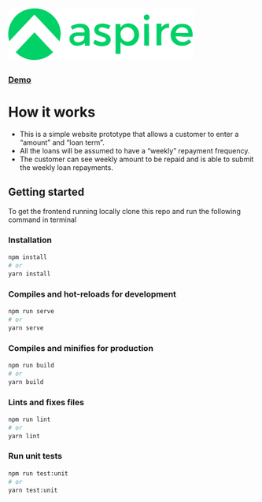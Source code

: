 # ![Aspire Prototype](src/assets/logo.png)

### [Demo](https://eager-bell-6da349.netlify.app/)

# How it works

- This is a simple website prototype that allows a customer to enter a “amount” and “loan term”.
- All the loans will be assumed to have a “weekly” repayment frequency.
- The customer can see weekly amount to be repaid and is able to submit the weekly loan repayments.

## Getting started

To get the frontend running locally clone this repo and run the following command in terminal

### Installation

```sh
npm install
# or
yarn install
```

### Compiles and hot-reloads for development

```sh
npm run serve
# or
yarn serve
```

### Compiles and minifies for production

```sh
npm run build
# or
yarn build
```

### Lints and fixes files

```sh
npm run lint
# or
yarn lint
```

### Run unit tests

```sh
npm run test:unit
# or
yarn test:unit
```
